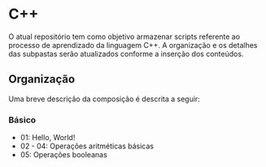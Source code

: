 # C++ 

O atual repositório tem como objetivo armazenar scripts referente ao processo de aprendizado da linguagem C++. A organização e os detalhes das subpastas serão atualizados conforme a inserção dos conteúdos. 

## Organização 
 Uma breve descrição da composição é descrita a seguir: 
 
### Básico 
- 01: Hello, World!
- 02 - 04: Operações aritméticas básicas
- 05: Operações booleanas
